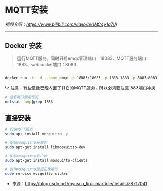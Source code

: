 # MQTT安装

*视频介绍：https://www.bilibili.com/video/bv1MC4y1a7Uj*

---

## Docker 安装
> 运行MQTT服务，同时开启emqx管理端口：18083、MQTT服务端口：1883、websocket端口：8083

```bash

docker run -it -d --name emqx -p 18083:18083 -p 1883:1883 -p 8083:8083 --restart=always emqx/emqx:latest

```

!> 注意：有些镜像已经内置了其它的MQTT服务，所以必须要注意1883端口冲突

```bash
# 查看端口使用情况
netstat -anp|grep 1883
```

## 直接安装

```bash
# 安装MQTT服务
sudo apt install mosquitto -y

# 安装mosquitto开发包
sudo apt-get install libmosquitto-dev

# 安装mosquitto客户端
sudo apt-get install mosquitto-clients

# 查询mosquitto是否正确运行
sudo service mosquitto status
```

- 来源：https://blog.csdn.net/mycsdn_liruilin/article/details/88717041